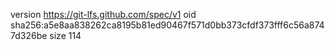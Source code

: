 version https://git-lfs.github.com/spec/v1
oid sha256:a5e8aa838262ca8195b81ed90467f571d0bb373cfdf373fff6c56a8747d326be
size 114
